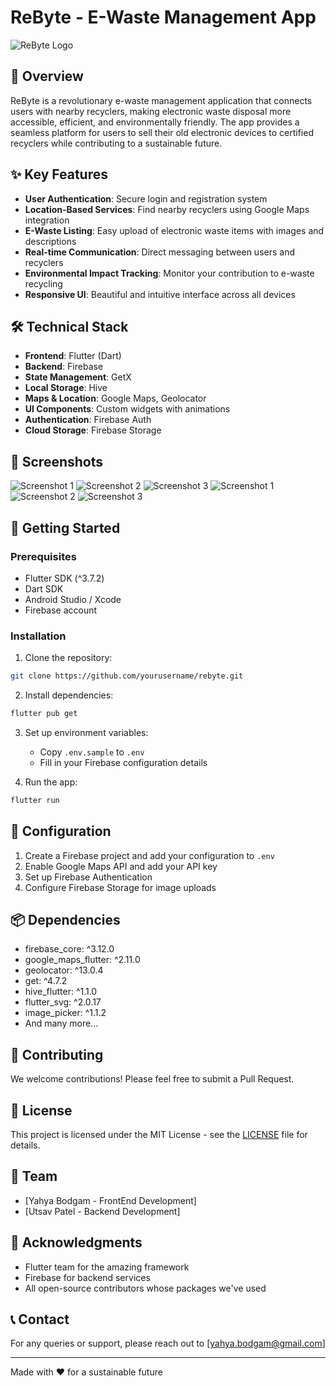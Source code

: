 # ReByte - E-Waste Management App

![ReByte Logo](assets/images/identification/app_icon_foreground.png)

## 🚀 Overview

ReByte is a revolutionary e-waste management application that connects users with nearby recyclers, making electronic waste disposal more accessible, efficient, and environmentally friendly. The app provides a seamless platform for users to sell their old electronic devices to certified recyclers while contributing to a sustainable future.

## ✨ Key Features

- **User Authentication**: Secure login and registration system
- **Location-Based Services**: Find nearby recyclers using Google Maps integration
- **E-Waste Listing**: Easy upload of electronic waste items with images and descriptions
- **Real-time Communication**: Direct messaging between users and recyclers
- **Environmental Impact Tracking**: Monitor your contribution to e-waste recycling
- **Responsive UI**: Beautiful and intuitive interface across all devices

## 🛠️ Technical Stack

- **Frontend**: Flutter (Dart)
- **Backend**: Firebase
- **State Management**: GetX
- **Local Storage**: Hive
- **Maps & Location**: Google Maps, Geolocator
- **UI Components**: Custom widgets with animations
- **Authentication**: Firebase Auth
- **Cloud Storage**: Firebase Storage

## 📱 Screenshots

![Screenshot 1](assets/images/screenshots/screenshot1.png)
![Screenshot 2](assets/images/screenshots/screenshot2.png)
![Screenshot 3](assets/images/screenshots/screenshot3.png)
![Screenshot 1](assets/images/screenshots/screenshot4.png)
![Screenshot 2](assets/images/screenshots/screenshot5.png)
![Screenshot 3](assets/images/screenshots/screenshot6.png)

## 🚀 Getting Started

### Prerequisites

- Flutter SDK (^3.7.2)
- Dart SDK
- Android Studio / Xcode
- Firebase account

### Installation

1. Clone the repository:
```bash
git clone https://github.com/yourusername/rebyte.git
```

2. Install dependencies:
```bash
flutter pub get
```

3. Set up environment variables:
   - Copy `.env.sample` to `.env`
   - Fill in your Firebase configuration details

4. Run the app:
```bash
flutter run
```

## 🔧 Configuration

1. Create a Firebase project and add your configuration to `.env`
2. Enable Google Maps API and add your API key
3. Set up Firebase Authentication
4. Configure Firebase Storage for image uploads

## 📦 Dependencies

- firebase_core: ^3.12.0
- google_maps_flutter: ^2.11.0
- geolocator: ^13.0.4
- get: ^4.7.2
- hive_flutter: ^1.1.0
- flutter_svg: ^2.0.17
- image_picker: ^1.1.2
- And many more...

## 🤝 Contributing

We welcome contributions! Please feel free to submit a Pull Request.

## 📄 License

This project is licensed under the MIT License - see the [LICENSE](LICENSE) file for details.

## 👥 Team

- [Yahya Bodgam - FrontEnd Development]
- [Utsav Patel - Backend Development]

## 🙏 Acknowledgments

- Flutter team for the amazing framework
- Firebase for backend services
- All open-source contributors whose packages we've used

## 📞 Contact

For any queries or support, please reach out to [yahya.bodgam@gmail.com]

---

Made with ❤️ for a sustainable future
